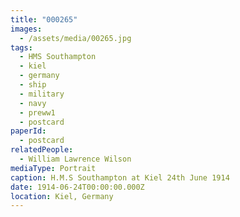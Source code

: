 ```yaml
---
title: "000265"
images:
  - /assets/media/00265.jpg
tags:
  - HMS Southampton
  - kiel
  - germany
  - ship
  - military
  - navy
  - preww1
  - postcard
paperId:
  - postcard
relatedPeople:
  - William Lawrence Wilson
mediaType: Portrait
caption: H.M.S Southampton at Kiel 24th June 1914
date: 1914-06-24T00:00:00.000Z
location: Kiel, Germany
---
```

